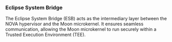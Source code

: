 ### Eclipse System Bridge

The Eclipse System Bridge (ESB) acts as the intermediary layer between the NOVA hypervisor and the Moon microkernel. It ensures seamless communication, allowing the Moon microkernel to run securely within a Trusted Execution Environment (TEE). 